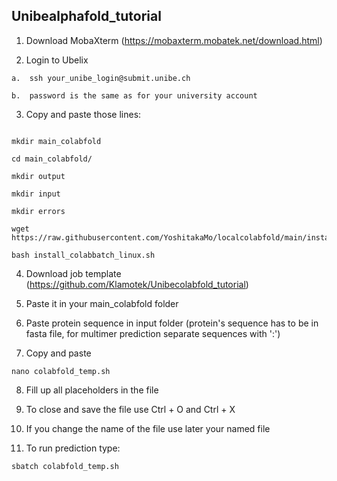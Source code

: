 ## Unibealphafold_tutorial

1.	Download MobaXterm (https://mobaxterm.mobatek.net/download.html)

2.	Login to Ubelix 
```
a.	ssh your_unibe_login@submit.unibe.ch

b.	password is the same as for your university account 
```
3.	Copy and paste those lines:

```

mkdir main_colabfold

cd main_colabfold/

mkdir output

mkdir input

mkdir errors

wget https://raw.githubusercontent.com/YoshitakaMo/localcolabfold/main/install_colabbatch_linux.sh

bash install_colabbatch_linux.sh

```

4.	Download job template (https://github.com/Klamotek/Unibecolabfold_tutorial)

5.	Paste it in your main_colabfold folder

6.  Paste protein sequence in input folder (protein's sequence has to be in fasta file, for multimer prediction separate sequences with ':')

7.	Copy and paste

```
nano colabfold_temp.sh
```

8.	Fill up all placeholders in the file 

9.	To close and save the file use Ctrl + O and Ctrl + X

10.	If you change the name of the file use later your named file

11.	To run prediction type:

```
sbatch colabfold_temp.sh
```
